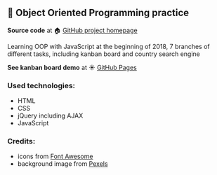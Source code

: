 ## :book: Object Oriented Programming practice

**Source code** at :house: [GitHub project homepage]( https://github.com/freefrogs/EX_OOP_JS)

Learning OOP with JavaScript at the beginning of 2018, 7 branches of different tasks, including kanban board and country search engine

**See kanban board demo** at :sunny: [GitHub Pages](https://freefrogs.github.io/EX_OOP_JS/)

### Used technologies:
* HTML
* CSS
* jQuery including AJAX
* JavaScript

### Credits:
* icons from [Font Awesome](https://fontawesome.com/)
* background image from [Pexels](https://www.pexels.com/)
